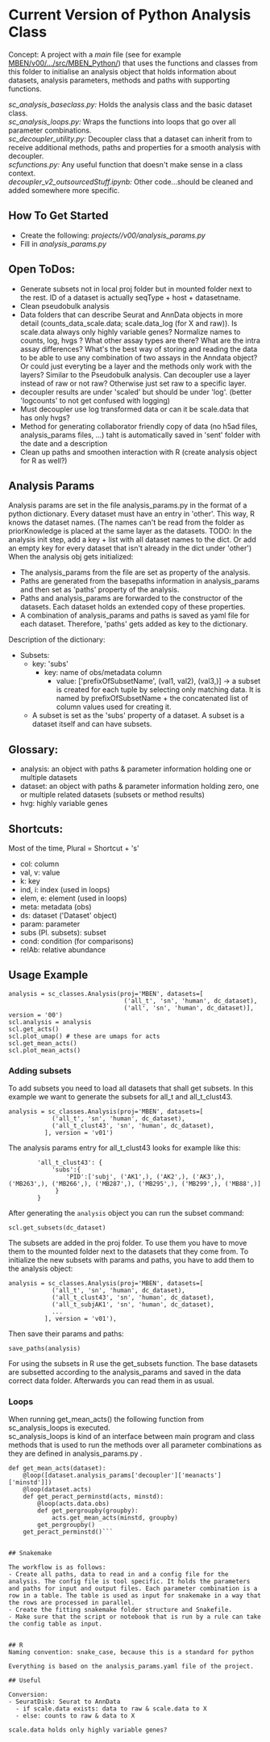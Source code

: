 # Current Version of Python Analysis Class

Concept: A project with a *main* file (see for example [MBEN/v00/.../src/MBEN_Python/](https://github.com/saezlab/MBEN/tree/main/v00/src/MBEN_Python)) that uses the functions and classes from this folder to initialise an analysis object that holds information about datasets, analysis parameters, methods and paths with supporting functions.   

*sc_analysis_baseclass.py:* Holds the analysis class and the basic dataset class.  
*sc_analysis_loops.py:* Wraps the functions into loops that go over all parameter combinations.  
*sc_decoupler_utility.py:* Decoupler class that a dataset can inherit from to receive additional methods, paths and properties for a smooth analysis with decoupler.  
*scfunctions.py:* Any useful function that doesn't make sense in a class context.  
*decoupler_v2_outsourcedStuff.ipynb:* Other code...should be cleaned and added somewhere more specific. 

## How To Get Started

- Create the following: *projects/<projectShortcut>/v00/analysis_params.py*
- Fill in *analysis_params.py*

## Open ToDos: 
- Generate subsets not in local proj folder but in mounted folder next to the rest. ID of a dataset is actually seqType + host + datasetname. 
- Clean pseudobulk analysis
- Data folders that can describe Seurat and AnnData objects in more detail (counts_data_scale.data; scale.data_log (for X and raw)). Is scale.data always only highly variable genes? Normalize names to counts, log, hvgs ? What other assay types are there? What are the intra assay differences? What's the best way of storing and reading the data to be able to use any combination of two assays in the Anndata object? Or could just everyting be a layer and the methods only work with the layers? Similar to the Pseudobulk analysis. Can decoupler use a layer instead of raw or not raw? Otherwise just set raw to a specific layer. 
- decoupler results are under 'scaled' but should be under 'log'. (better 'logcounts' to not get confused with logging)
- Must decoupler use log transformed data or can it be scale.data that has only hvgs?
- Method for generating collaborator friendly copy of data (no h5ad files, analysis_params files, ...) taht is automatically saved in 'sent' folder with the date and a description
- Clean up paths and smoothen interaction with R (create analysis object for R as well?)


## Analysis Params  
  
Analysis params are set in the file analysis_params.py in the format of a python dictionary.
Every dataset must have an entry in 'other'. This way, R knows the dataset names. (The names can't be read from the folder as priorKnowledge is placed at the same layer as the datasets. TODO: In the analysis init step, add a key + list with all dataset names to the dict. Or add an empty key for every dataset that isn't already in the dict under 'other')
When the analysis obj gets initialized:   
  
- The analysis_params from the file are set as property of the analysis.   
- Paths are generated from the basepaths information in analysis_params and then set as 'paths' property of the analysis.   
- Paths and analysis_params are forwarded to the constructor of the datasets. Each dataset holds an extended copy of these properties.   
- A combination of analysis_params and paths is saved as yaml file for each dataset. Therefore, 'paths' gets added as key to the dictionary.  
 
  
Description of the dictionary:   

- Subsets:   
  - key: 'subs'   
    - key: name of obs/metadata column  
      - value: ['prefixOfSubsetName', (val1, val2), (val3,)] -> a subset is created for each tuple by selecting only matching data. It is named by prefixOfSubsetName + the concatenated list of column values used for creating it. 
  - A subset is set as the 'subs' property of a dataset. A subset is a dataset itself and can have subsets.   

## Glossary:   
  
- analysis: an object with paths & parameter information holding one or multiple datasets
- dataset: an object with paths & parameter information holding zero, one or multiple related datasets (subsets or method results)  
- hvg: highly variable genes

## Shortcuts:   

Most of the time, Plural = Shortcut + 's'  
  
- col: column  
- val, v: value  
- k: key  
- ind, i: index (used in loops)
- elem, e: element (used in loops)
- meta: metadata (obs)  
- ds: dataset ('Dataset' object)
- param: parameter  
- subs (Pl. subsets): subset  
- cond: condition (for comparisons)  
- relAb: relative abundance


## Usage Example


```dc_dataset = sc_classes.Analysis.new_dataset(sc_classes.Baseanalysis, dcu.Decoupler)  
analysis = sc_classes.Analysis(proj='MBEN', datasets=[  
                                ('all_t', 'sn', 'human', dc_dataset),  
                                ('all', 'sn', 'human', dc_dataset)], version = '00')  
scl.analysis = analysis  
scl.get_acts()  
scl.plot_umap() # these are umaps for acts  
scl.get_mean_acts()  
scl.plot_mean_acts() 
``` 
### Adding subsets

To add subsets you need to load all datasets that shall get subsets. In this example we want to generate the subsets for all_t and all_t_clust43. 

```
analysis = sc_classes.Analysis(proj='MBEN', datasets=[
            ('all_t', 'sn', 'human', dc_dataset), 
            ('all_t_clust43', 'sn', 'human', dc_dataset), 
          ], version = 'v01')
```

The analysis params entry for all_t_clust43 looks for example like this: 

```
        'all_t_clust43': {
            'subs':{
                'PID':['subj', ('AK1',), ('AK2',), ('AK3',), ('MB263',), ('MB266',), ('MB287',), ('MB295',), ('MB299',), ('MB88',)]
             }
        }
``` 

After generating the `analysis` object you can run the subset command: 

```
scl.get_subsets(dc_dataset)
```

The subsets are added in the proj folder. To use them you have to move them to the mounted folder next to the datasets that they come from. 
To initialize the new subsets with params and paths, you have to add them to the analysis object: 

```
analysis = sc_classes.Analysis(proj='MBEN', datasets=[
            ('all_t', 'sn', 'human', dc_dataset), 
            ('all_t_clust43', 'sn', 'human', dc_dataset), 
            ('all_t_subjAK1', 'sn', 'human', dc_dataset),
            ...
          ], version = 'v01'),        
```

Then save their params and paths: 

```
save_paths(analysis)
``` 

For using the subsets in R use the get_subsets function. The base datasets are subsetted according to the analysis_params and saved in the data correct data folder. Afterwards you can read them in as usual.


### Loops

When running get_mean_acts() the following function from sc_analysis_loops is executed.  
sc_analysis_loops is kind of an interface between main program and class methods that is used to run the methods over all parameter combinations as they are defined in analysis_params.py .

```@loop('analysis.datasets')
def get_mean_acts(dataset):
    @loop([dataset.analysis_params['decoupler']['meanacts']['minstd']])
    @loop(dataset.acts)
    def get_peract_perminstd(acts, minstd):
        @loop(acts.data.obs)
        def get_pergroupby(groupby):
            acts.get_mean_acts(minstd, groupby)
        get_pergroupby()
    get_peract_perminstd()```


## Snakemake

The workflow is as follows:   
- Create all paths, data to read in and a config file for the analysis. The config file is tool specific. It holds the parameters and paths for input and output files. Each parameter combination is a row in a table. The table is used as input for snakemake in a way that the rows are processed in parallel. 
- Create the fitting snakemake folder structure and Snakefile.
- Make sure that the script or notebook that is run by a rule can take the config table as input. 


## R
Naming convention: snake_case, because this is a standard for python

Everything is based on the analysis_params.yaml file of the project. 

## Useful 

Conversion: 
- SeuratDisk: Seurat to AnnData
  - if scale.data exists: data to raw & scale.data to X 
  - else: counts to raw & data to X
  
scale.data holds only highly variable genes?









